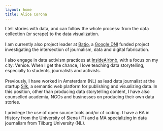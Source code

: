 ```yaml
---
layout: home
title: Alice Corona
---
```

I tell stories with data, and can follow the whole process: from the data collection (or scrape) to the data visualization.   
<br />
I am currently also project leader at [Batjo](https://batjo.eu), a [Google DNI](https://digitalnewsinitiative.com/dni-projects/batjo-bits-atoms-and-journalism-round-4/) funded project investigating the intersection of journalism, data and digital fabrication.   
<br />
I also engage in data activism practices at [InsideAirbnb](https://insideairbnb.com), with a focus on my city: Venice. When I get the chance, I love teaching data storytelling, especially to students, journalists and activists.   
<br />
Previously, I have worked in Amsterdam (NL) as lead data journalist at the startup [Silk](https://www.silk.co), a semantic web platform for publishing and visualizing data. In this position, other than producing data storytelling content, I have also counselled academia, NGOs and businesses on producing their own data stories.   
<br />
I privilege the use of open source tools and/or of coding. I have a BA in History from the University of Siena (IT) and a MA specializing in data journalism from Tilburg University (NL).